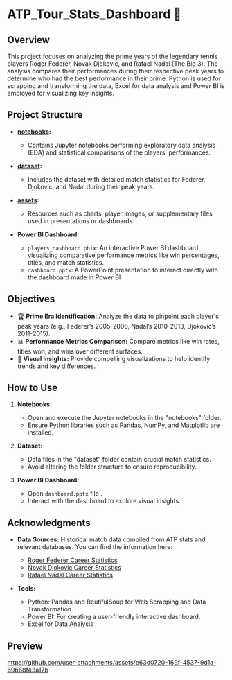 # ATP_Tour_Stats_Dashboard 🎾

## Overview  
This project focuses on analyzing the prime years of the legendary tennis players Roger Federer, Novak Djokovic, and Rafael Nadal (The Big 3). The analysis compares their performances during their respective peak years to determine who had the best performance in their prime. Python is used for scrapping and transforming the data, Excel for data analysis and Power BI is employed for visualizing key insights.  

## Project Structure  

- **[notebooks](notebooks/):**  
  - Contains Jupyter notebooks performing exploratory data analysis (EDA) and statistical comparisons of the players' performances.  

- **[dataset](dataset/):**  
  - Includes the dataset with detailed match statistics for Federer, Djokovic, and Nadal during their peak years.  

- **[assets](assets/):**  
  - Resources such as charts, player images, or supplementary files used in presentations or dashboards.  

- **Power BI Dashboard:**  
  - `players_dashboard.pbix`: An interactive Power BI dashboard visualizing comparative performance metrics like win percentages, titles, and match statistics.
  - `dashboard.pptx`: A PowerPoint presentation to interact directly with the dashboard made in Power BI

## Objectives  
- 🏆 **Prime Era Identification:** Analyze the data to pinpoint each player's peak years (e.g., Federer’s 2005-2006, Nadal’s 2010-2013, Djokovic’s 2011-2015).  
- 📊 **Performance Metrics Comparison:** Compare metrics like win rates, titles won, and wins over different surfaces.  
- 🎯 **Visual Insights:** Provide compelling visualizations to help identify trends and key differences.  

## How to Use  

1. **Notebooks:**  
   - Open and execute the Jupyter notebooks in the "notebooks" folder.  
   - Ensure Python libraries such as Pandas, NumPy, and Matplotlib are installed.  

2. **Dataset:**  
   - Data files in the "dataset" folder contain crucial match statistics.  
   - Avoid altering the folder structure to ensure reproducibility.  

3. **Power BI Dashboard:**  
   - Open `dashboard.pptx` file .  
   - Interact with the dashboard to explore visual insights.  

## Acknowledgments  

- **Data Sources:** Historical match data compiled from ATP stats and relevant databases. You can find the information here:  
  - [Roger Federer Career Statistics](https://en.wikipedia.org/wiki/Roger_Federer_career_statistics)  
  - [Novak Djokovic Career Statistics](https://en.wikipedia.org/wiki/Novak_Djokovic_career_statistics)  
  - [Rafael Nadal Career Statistics](https://en.wikipedia.org/wiki/Rafael_Nadal_career_statistics)

- **Tools:**  
  - Python: Pandas and BeutifulSoup for Web Scrapping and Data Transformation.  
  - Power BI: For creating a user-friendly interactive dashboard.
  - Excel for Data Analysis
 
## Preview
https://github.com/user-attachments/assets/e63d0720-169f-4537-9d1a-69b68f43a17b




